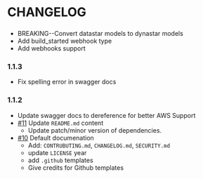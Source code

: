# CHANGELOG

###

- BREAKING--Convert datastar models to dynastar models
- Add build_started webhook type
- Add webhooks support

### 1.1.3

- Fix spelling error in swagger docs

### 1.1.2

- Update swagger docs to dereference for better AWS Support
- [#11] Update `README.md` content
  - Update patch/minor version of dependencies.
- [#10] Default documenation
  - Add: `CONTRUBUTING.md`, `CHANGELOG.md`, `SECURITY.md`
  - update `LICENSE` year
  - add `.github` templates
  - Give credits for Github templates

[#10]: https://github.com/godaddy/warehouse.ai-status-api/pull/10
[#11]: https://github.com/godaddy/warehouse.ai-status-api/pull/11
